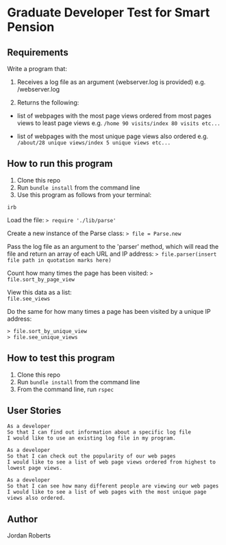 # Graduate Developer Test for Smart Pension

## Requirements

Write a program that:

1. Receives a log file as an argument (webserver.log is provided) e.g. /<parse>webserver.log

2. Returns the following:

* list of webpages with the most page views ordered from most pages views to least page views
e.g. `/home 90 visits/index 80 visits etc...`

* list of webpages with the most unique page views also ordered
e.g. `/about/28 unique views/index 5 unique views etc...`

## How to run this program

1. Clone this repo
2. Run `bundle install` from the command line
3. Use this program as follows from your terminal:

```
irb
```
Load the file:
`> require './lib/parse'`

Create a new instance of the Parse class:
`> file = Parse.new`

Pass the log file as an argument to the 'parser' method, which will read the file and return an array of each URL and IP address:
`> file.parser(insert file path in quotation marks here)`

Count how many times the page has been visited:
`> file.sort_by_page_view`

View this data as a list:  
`file.see_views`

Do the same for how many times a page has been visited by a unique IP address:
```
> file.sort_by_unique_view
> file.see_unique_views
```

## How to test this program

1. Clone this repo
2. Run `bundle install` from the command line
3. From the command line, run `rspec`

## User Stories
```
As a developer  
So that I can find out information about a specific log file
I would like to use an existing log file in my program.

As a developer
So that I can check out the popularity of our web pages
I would like to see a list of web page views ordered from highest to lowest page views.

As a developer
So that I can see how many different people are viewing our web pages
I would like to see a list of web pages with the most unique page views also ordered.
```

## Author
Jordan Roberts
